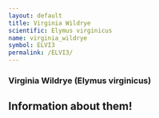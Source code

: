 ```yaml
---
layout: default
title: Virginia Wildrye
scientific: Elymus virginicus
name: virginia_wildrye
symbol: ELVI3
permalink: /ELVI3/
---
```


### Virginia Wildrye (Elymus virginicus)

## Information about them!
